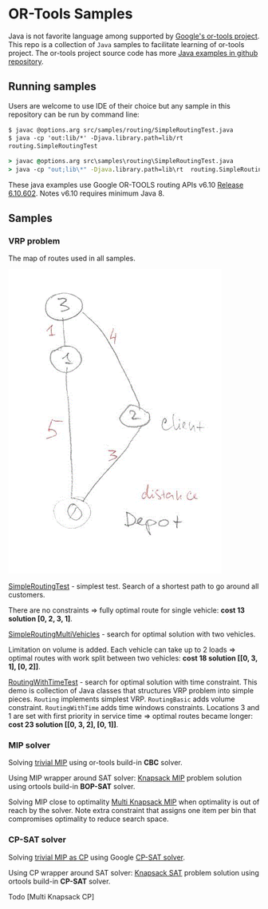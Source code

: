 # OR-Tools Samples

Java is not favorite language among supported by [Google's or-tools project](https://developers.google.com/optimization/). This repo is a collection of `Java` samples to facilitate learning of or-tools project. The or-tools project source code has more [Java examples in github repository](https://github.com/google/or-tools/tree/master/examples/java).

## Running samples
Users are welcome to use IDE of their choice but any sample in this repository can be run by command line:
```shell
$ javac @options.arg src/samples/routing/SimpleRoutingTest.java
$ java -cp 'out:lib/*' -Djava.library.path=lib/rt  routing.SimpleRoutingTest
```

```cmd
> javac @options.arg src\samples\routing\SimpleRoutingTest.java
> java -cp "out;lib\*" -Djava.library.path=lib\rt  routing.SimpleRoutingTest
```

These java examples use Google OR-TOOLS routing APIs v6.10 [Release 6.10.602](https://github.com/google/or-tools/releases/tag/v6.10). Notes v6.10 requires minimum Java 8.

## Samples
### VRP problem
The map of routes used in all samples. 

![map](./route-map.gif) 

[SimpleRoutingTest](./src/samples/routing/SimpleRoutingTest.java) - simplest test. Search of a shortest path to go around all customers.

There are no constraints => fully optimal route for single vehicle: **cost 13 solution [0, 2, 3, 1]**.

[SimpleRoutingMultiVehicles](./src/samples/routing/SimpleRoutingMultiVehicles.java) - search for optimal solution with two vehicles.

Limitation on volume is added. Each vehicle can take up to 2 loads => optimal routes with work split between two vehicles:  **cost 18 solution [[0, 3, 1], [0, 2]]**.

[RoutingWithTimeTest](./src/samples/routing/RoutingWithTimeTest.java) -  search for optimal solution with time constraint. This demo is collection of Java classes that structures VRP problem into simple pieces. `Routing` implements simplest VRP. `RoutingBasic` adds volume constraint. `RoutingWithTime` adds time windows constraints. Locations 3 and 1 are set with first priority in service time => optimal routes became longer: **cost 23 solution [[0, 3, 2], [0, 1]]**.

### MIP solver
Solving [trivial MIP](./src/samples/mip/TrivialMipTest.java) using or-tools build-in **CBC** solver. 

Using MIP wrapper around SAT solver: [Knapsack MIP](./src/samples/mip/KnapsackBOP.java) problem solution using ortools build-in **BOP-SAT** solver.

Solving MIP close to optimality [Multi Knapsack MIP](./src/samples/mip/KnapsackMBOP.java) when optimality is out of reach by the solver.
Note extra constraint that assigns one item per bin that compromises optimality to reduce search space.

### CP-SAT solver

Solving [trivial MIP as CP](./src/samples/sat/SimpleCpModelTest.java) using Google [CP-SAT solver](https://developers.google.com/optimization/cp/cp_solver).

Using CP wrapper around SAT solver: [Knapsack SAT](./src/samples/sat/KnapsackSAT.java) problem solution using ortools build-in **CP-SAT** solver.

Todo [Multi Knapsack CP]
